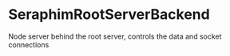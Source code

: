 # SeraphimRootServerBackend
Node server behind the root server, controls the data and socket connections
